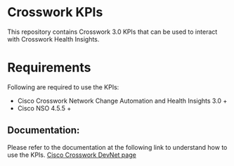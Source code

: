 # Crosswork KPIs

This repository contains Crosswork 3.0 KPIs that can be used to interact with Crosswork Health Insights.


# Requirements
Following are required to use the KPIs:

* Cisco Crosswork Network Change Automation and Health Insights 3.0 +
* Cisco NSO 4.5.5 +


## Documentation:

Please refer to the documentation at the following link to understand how to use the KPIs. 
[Cisco Crosswork DevNet page](https://developer.cisco.com/docs/crosswork/)
